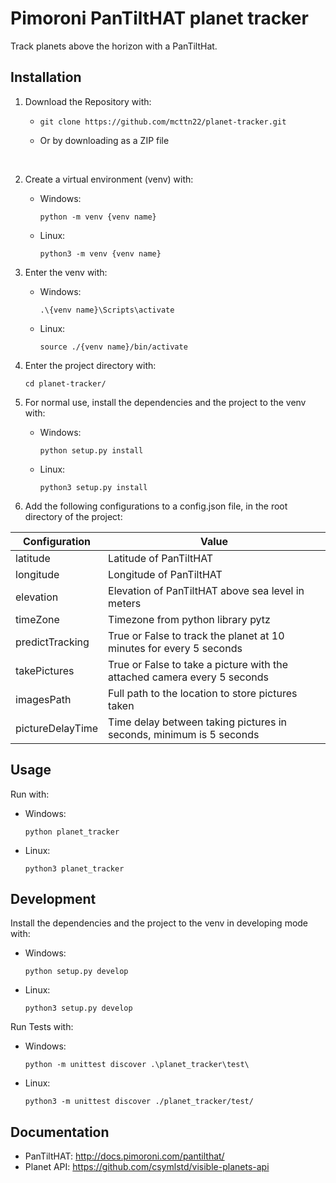# Pimoroni PanTiltHAT planet tracker

Track planets above the horizon with a PanTiltHat.

## Installation

1. Download the Repository with:

   - ```
     git clone https://github.com/mcttn22/planet-tracker.git
     ```
   - Or by downloading as a ZIP file

</br>

2. Create a virtual environment (venv) with:
   - Windows:
     ```
     python -m venv {venv name}
     ```
   - Linux:
     ```
     python3 -m venv {venv name}
     ```

3. Enter the venv with:
   - Windows:
     ```
     .\{venv name}\Scripts\activate
     ```
   - Linux:
     ```
     source ./{venv name}/bin/activate
     ```

4. Enter the project directory with:
   ```
   cd planet-tracker/
   ```

5. For normal use, install the dependencies and the project to the venv with:
   - Windows:
     ```
     python setup.py install
     ```
   - Linux:
     ```
     python3 setup.py install
     ```

6. Add the following configurations to a config.json file, in the root directory of the project:

| Configuration    | Value                                                                    |
| ---------------- | ------------------------------------------------------------------------ |
| latitude         | Latitude of PanTiltHAT                                                   |
| longitude        | Longitude of PanTiltHAT                                                  |
| elevation        | Elevation of PanTiltHAT above sea level in meters                        |
| timeZone         | Timezone from python library pytz                                        |
| predictTracking  | True or False to track the planet at 10 minutes for every 5 seconds      |
| takePictures     | True or False to take a picture with the attached camera every 5 seconds |
| imagesPath       | Full path to the location to store pictures taken                        |
| pictureDelayTime | Time delay between taking pictures in seconds, minimum is 5 seconds      |

## Usage

Run with:
- Windows:
  ```
  python planet_tracker
  ```
- Linux:
  ```
  python3 planet_tracker
  ```

## Development

Install the dependencies and the project to the venv in developing mode with:
- Windows:
  ```
  python setup.py develop
  ```
- Linux:
  ```
  python3 setup.py develop
  ```

Run Tests with:
- Windows:
  ```
  python -m unittest discover .\planet_tracker\test\
  ```
- Linux:
  ```
  python3 -m unittest discover ./planet_tracker/test/
  ```

## Documentation

- PanTiltHAT: http://docs.pimoroni.com/pantilthat/
- Planet API: https://github.com/csymlstd/visible-planets-api